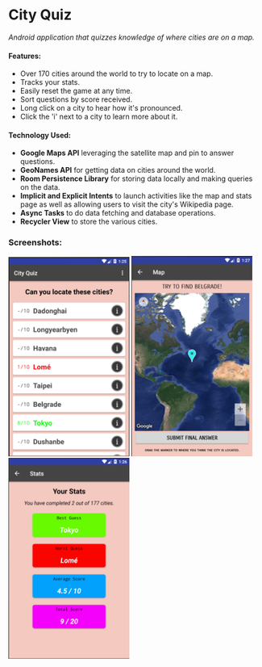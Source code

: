 # City Quiz

*Android application that quizzes knowledge of where cities are on a map.*

#### Features:
- Over 170 cities around the world to try to locate on a map.
- Tracks your stats.
- Easily reset the game at any time.
- Sort questions by score received.
- Long click on a city to hear how it's pronounced.
- Click the 'i' next to a city to learn more about it.

#### Technology Used:
- **Google Maps API** leveraging the satellite map and pin to answer questions.
- **GeoNames API** for getting data on cities around the world.
- **Room Persistence Library** for storing data locally and making queries on the data.
- **Implicit and Explicit Intents** to launch activities like the map and stats page as well as allowing users to visit the city's Wikipedia page.
- **Async Tasks** to do data fetching and database operations.
- **Recycler View** to store the various cities.

### Screenshots:

<img src="pics/main.png" alt="Main Activity" width="240"/>
<img src="pics/map.png" alt="Map Activity" width="240"/>
<img src="pics/stats.png" alt="Stats Activity" width="240"/>
